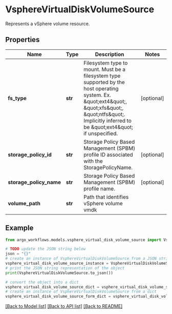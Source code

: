 # VsphereVirtualDiskVolumeSource

Represents a vSphere volume resource.

## Properties

Name | Type | Description | Notes
------------ | ------------- | ------------- | -------------
**fs_type** | **str** | Filesystem type to mount. Must be a filesystem type supported by the host operating system. Ex. \&quot;ext4\&quot;, \&quot;xfs\&quot;, \&quot;ntfs\&quot;. Implicitly inferred to be \&quot;ext4\&quot; if unspecified. | [optional] 
**storage_policy_id** | **str** | Storage Policy Based Management (SPBM) profile ID associated with the StoragePolicyName. | [optional] 
**storage_policy_name** | **str** | Storage Policy Based Management (SPBM) profile name. | [optional] 
**volume_path** | **str** | Path that identifies vSphere volume vmdk | 

## Example

```python
from argo_workflows.models.vsphere_virtual_disk_volume_source import VsphereVirtualDiskVolumeSource

# TODO update the JSON string below
json = "{}"
# create an instance of VsphereVirtualDiskVolumeSource from a JSON string
vsphere_virtual_disk_volume_source_instance = VsphereVirtualDiskVolumeSource.from_json(json)
# print the JSON string representation of the object
print(VsphereVirtualDiskVolumeSource.to_json())

# convert the object into a dict
vsphere_virtual_disk_volume_source_dict = vsphere_virtual_disk_volume_source_instance.to_dict()
# create an instance of VsphereVirtualDiskVolumeSource from a dict
vsphere_virtual_disk_volume_source_form_dict = vsphere_virtual_disk_volume_source.from_dict(vsphere_virtual_disk_volume_source_dict)
```
[[Back to Model list]](../README.md#documentation-for-models) [[Back to API list]](../README.md#documentation-for-api-endpoints) [[Back to README]](../README.md)


